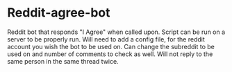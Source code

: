 # Reddit-agree-bot
Reddit bot that responds "I Agree" when called upon.
Script can be run on a server to be properly run.
Will need to add a config file, for the reddit account you wish the bot to be used on.
Can change the subreddit to be used on and number of comments to check as well.
Will not reply to the same person in the same thread twice.


